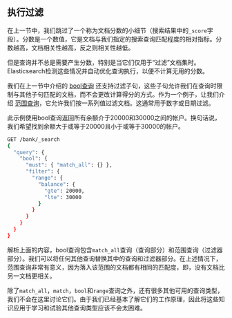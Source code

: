 ## 执行过滤

在上一节中，我们跳过了一个称为文档分数的小细节（搜索结果中的`_score`字段）。分数是一个数值，它是文档与我们指定的搜索查询匹配程度的相对指标。分数越高，文档相关性越高，反之则相关性越低。

但是查询并不总是需要产生分数，特别是当它们仅用于“过滤”文档集时。 Elasticsearch检测这些情况并自动优化查询执行，以便不计算无用的分数。

我们在上一节中介绍的 [bool查询](../../11-Query-DSL/Compound-queries/Bool-Query.md) 还支持过滤子句，这些子句允许我们在查询时限制与其他子句匹配的文档，而不会更改计算得分的方式。作为一个例子，让我们介绍 [范围查询](../../11-Query-DSL/Term-level-queries/Range-Query.md)，它允许我们按一系列值过滤文档。这通常用于数字或日期过滤。

此示例使用bool查询返回所有余额介于20000和30000之间的帐户。换句话说，我们希望找到余额大于或等于20000且小于或等于30000的帐户。

```sh
GET /bank/_search
{
  "query": {
    "bool": {
      "must": { "match_all": {} },
      "filter": {
        "range": {
          "balance": {
            "gte": 20000,
            "lte": 30000
          }
        }
      }
    }
  }
}
```

解析上面的内容，bool查询包含`match_all`查询（查询部分）和范围查询（过滤器部分）。我们可以将任何其他查询替换其中的查询和过滤器部分。在上述情况下，范围查询非常有意义，因为落入该范围的文档都有相同的匹配度，即，没有文档比另一文档更相关。

除了`match_all`，`match`，`bool`和`range`查询之外，还有很多其他可用的查询类型，我们不会在这里讨论它们。由于我们已经基本了解它们的工作原理，因此将这些知识应用于学习和试验其他查询类型应该不会太困难。
